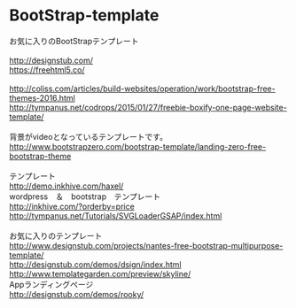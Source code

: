# BootStrap-template
お気に入りのBootStrapテンプレート<br>
<br>
http://designstub.com/<br>
https://freehtml5.co/<br>
<br>
http://coliss.com/articles/build-websites/operation/work/bootstrap-free-themes-2016.html<br>
http://tympanus.net/codrops/2015/01/27/freebie-boxify-one-page-website-template/<br>
<br>
背景がvideoとなっているテンプレートです。<br>
http://www.bootstrapzero.com/bootstrap-template/landing-zero-free-bootstrap-theme<br>
<br>
テンプレート<br>
http://demo.inkhive.com/haxel/<br>
wordpress　＆　bootstrap　テンプレート<br>
http://inkhive.com/?orderby=price<br>
http://tympanus.net/Tutorials/SVGLoaderGSAP/index.html<br>
<br>
お気に入りのテンプレート<br>
http://www.designstub.com/projects/nantes-free-bootstrap-multipurpose-template/<br>
http://designstub.com/demos/dsign/index.html<br>
http://www.templategarden.com/preview/skyline/<br>
Appランディングページ<br>
http://designstub.com/demos/rooky/<br>
